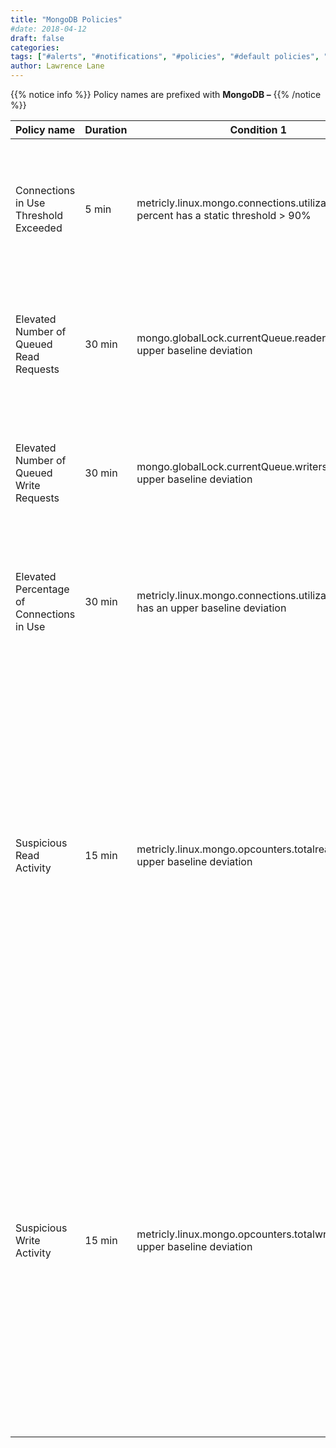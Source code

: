 ```yaml
---
title: "MongoDB Policies"
#date: 2018-04-12
draft: false
categories:
tags: ["#alerts", "#notifications", "#policies", "#default policies", "#mongoDB"]
author: Lawrence Lane
---
```


{{% notice info %}}
Policy names are prefixed with **MongoDB –**
{{% /notice %}}

| Policy name                               | Duration | Condition 1                                                                         | (and) Condition 2                                       | Category | Description                                                                                                                                                                                                                                                                                                                                                                     |
|-------------------------------------------|----------|-------------------------------------------------------------------------------------|---------------------------------------------------------|----------|---------------------------------------------------------------------------------------------------------------------------------------------------------------------------------------------------------------------------------------------------------------------------------------------------------------------------------------------------------------------------------|
| Connections in Use Threshold Exceeded     | 5 min    | metricly.linux.mongo.connections.utilization percent has a static threshold > 90%   |                                                         | CRITICAL | More than 90% of the total connections to MongoDB are in use. You may need to scale your servers to handle the load.                                                                                                                                                                                                                                                            |
| Elevated Number of Queued Read Requests   | 30 min   | mongo.globalLock.currentQueue.readers has an upper baseline deviation               |                                                         | WARNING  | The number of read requests waiting in the queue has been higher than expected for at least the past 30 minutes.                                                                                                                                                                                                                                                                |
| Elevated Number of Queued Write Requests  | 30 min   | mongo.globalLock.currentQueue.writers has an upper baseline deviation               |                                                         | WARNING  | The number of write requests waiting in the queue has been higher than expected for at least the past 30 minutes.                                                                                                                                                                                                                                                               |
| Elevated Percentage of Connections in Use | 30 min   | metricly.linux.mongo.connections.utilizationpercent has an upper baseline deviation |                                                         | WARNING  | The percentage of client connections in use has been higher than expected for at least the past 30 minutes.                                                                                                                                                                                                                                                                     |
| Suspicious Read Activity                  | 15 min   | metricly.linux.mongo.opcounters.totalreads has an upper baseline deviation          | mongo.globalLock.activeClients.readers has no deviation | WARNING  | The total number of reads (query and getmore requests) has been higher than expected for at least the past 15 minutes. During this time, the number of active readers has remained within the expected range. Since the increase in read activity cannot be explained by a corresponding increase in the number of readers, the increase is deemed to be suspicious.            |
| Suspicious Write Activity                 | 15 min   | metricly.linux.mongo.opcounters.totalwrites has an upper baseline deviation         | mongo.globalLock.activeClients.writers has no deviation | WARNING  | The total number of writes (insert, update, and delete requests) has been higher than expected for at least the past 15 minutes. During this time, the number of active writers has remained within the expected range. Since the increase in write activity cannot be explained by a corresponding increase in the number of writers, the increase is deemed to be suspicious. |
